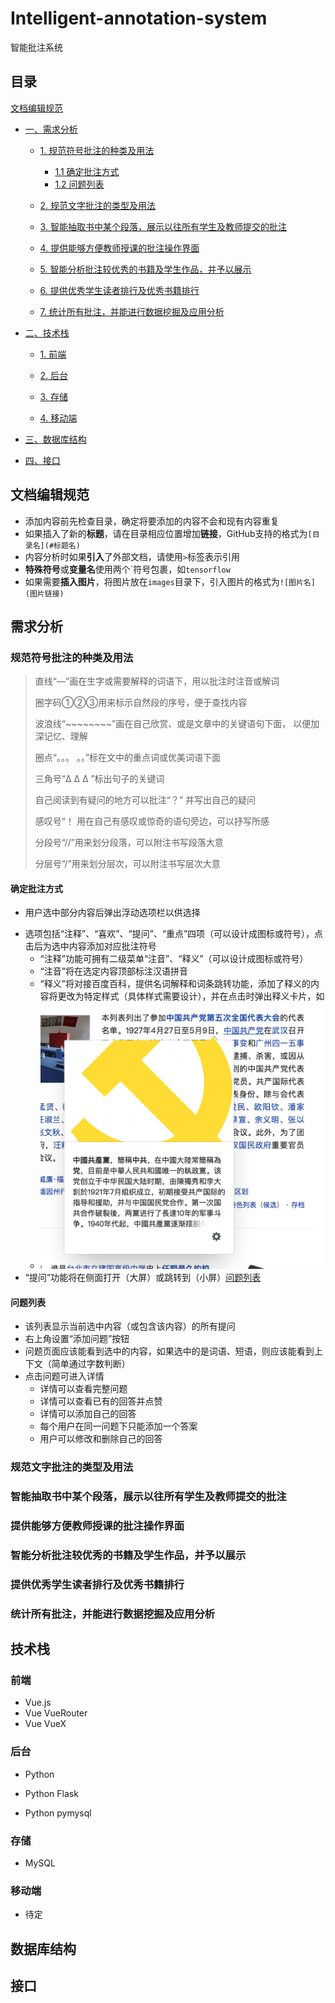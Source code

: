 # Intelligent-annotation-system
智能批注系统

## 目录

[文档编辑规范](#文档编辑规范)

* [一、需求分析](#需求分析)
  * [1. 规范符号批注的种类及用法](#规范符号批注的种类及用法)
    * [1.1 确定批注方式](#确定批注方式)
    * [1.2 问题列表](#问题列表)
  * [2. 规范文字批注的类型及用法](#规范文字批注的类型及用法)

  * [3. 智能抽取书中某个段落，展示以往所有学生及教师提交的批注](#智能抽取书中某个段落，展示以往所有学生及教师提交的批注)

  * [4. 提供能够方便教师授课的批注操作界面](#提供能够方便教师授课的批注操作界面)

  * [5. 智能分析批注较优秀的书籍及学生作品，并予以展示](#智能分析批注较优秀的书籍及学生作品，并予以展示)

  * [6. 提供优秀学生读者排行及优秀书籍排行](#提供优秀学生读者排行及优秀书籍排行)

  * [7. 统计所有批注，并能进行数据挖掘及应用分析](#统计所有批注，并能进行数据挖掘及应用分析)

* [二、技术栈](#技术栈)

  * [1. 前端](#前端)

  * [2. 后台](#后台)

  * [3. 存储](#存储)

  * [4. 移动端](#移动端)

* [三、数据库结构](#数据库结构)

* [四、接口](#接口)

## 文档编辑规范

* 添加内容前先检查目录，确定将要添加的内容不会和现有内容重复
* 如果插入了新的**标题**，请在目录相应位置增加**链接**，GitHub支持的格式为`[目录名](#标题名)`
* 内容分析时如果**引入**了外部文档，请使用`>`标签表示引用
* **特殊符号**或**变量名**使用两个\`符号包裹，如`tensorflow`
* 如果需要**插入图片**，将图片放在`images`目录下，引入图片的格式为`![图片名](图片链接)`

## 需求分析

### 规范符号批注的种类及用法

> 直线“—”画在生字或需要解释的词语下，用以批注时注音或解词
>
> 圈字码①②③用来标示自然段的序号，便于查找内容
>
> 波浪线“~~~~~~~~”画在自己欣赏、或是文章中的关键语句下面， 以便加深记忆、理解
>
> 圈点“。。。 。。”标在文中的重点词或优美词语下面
>
> 三角号“Δ Δ Δ ”标出句子的关键词
> 
> 自己阅读到有疑问的地方可以批注“？” 并写出自己的疑问
> 
> 感叹号“！ 用在自己有感叹或惊奇的语句旁边，可以抒写所感
> 
> 分段号“//”用来划分段落，可以附注书写段落大意
> 
> 分层号“/”用来划分层次，可以附注书写层次大意

#### 确定批注方式

* 用户选中部分内容后弹出浮动选项栏以供选择

[为什么选中后弹出？]: 设计成选择内容后直接弹出是为了同时适配手机和电脑的网页版，手机浏览器内无法使用右键点击（后面也许会想到更好的交互逻辑）.

* 选项包括“注释”、“喜欢”、“提问”、“重点”四项（可以设计成图标或符号），点击后为选中内容添加对应批注符号
  * “注释”功能可拥有二级菜单“注音”、“释义”（可以设计成图标或符号）
  * “注音”将在选定内容顶部标注汉语拼音
  * “释义”将对接百度百科，提供名词解释和词条跳转功能，添加了释义的内容将更改为特定样式（具体样式需要设计），并在点击时弹出释义卡片，如
  * ![释义卡片](./images/释义卡片.png)
* “提问”功能将在侧面打开（大屏）或跳转到（小屏）[问题列表](#问题列表)

#### 问题列表

* 该列表显示当前选中内容（或包含该内容）的所有提问
* 右上角设置“添加问题”按钮
* 问题页面应该能看到选中的内容，如果选中的是词语、短语，则应该能看到上下文（简单通过字数判断）
* 点击问题可进入详情
  * 详情可以查看完整问题
  * 详情可以查看已有的回答并点赞
  * 详情可以添加自己的回答
  * 每个用户在同一问题下只能添加一个答案
  * 用户可以修改和删除自己的回答

### 规范文字批注的类型及用法

### 智能抽取书中某个段落，展示以往所有学生及教师提交的批注

### 提供能够方便教师授课的批注操作界面

### 智能分析批注较优秀的书籍及学生作品，并予以展示

### 提供优秀学生读者排行及优秀书籍排行

### 统计所有批注，并能进行数据挖掘及应用分析

## 技术栈

### 前端

* Vue.js
* Vue VueRouter
* Vue VueX

### 后台

* Python

* Python Flask
* Python pymysql

### 存储

* MySQL

### 移动端

* 待定

## 数据库结构

## 接口

